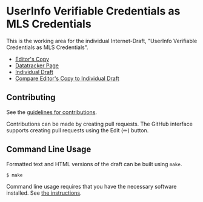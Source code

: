 # UserInfo Verifiable Credentials as MLS Credentials

This is the working area for the individual Internet-Draft, "UserInfo Verifiable Credentials as MLS Credentials".

* [Editor's Copy](https://bifurcation.github.io/mls-userinfo-vc/#go.draft-barnes-mls-userinfo-vc.html)
* [Datatracker Page](https://datatracker.ietf.org/doc/draft-barnes-mls-userinfo-vc)
* [Individual Draft](https://datatracker.ietf.org/doc/html/draft-barnes-mls-userinfo-vc)
* [Compare Editor's Copy to Individual Draft](https://bifurcation.github.io/mls-userinfo-vc/#go.draft-barnes-mls-userinfo-vc.diff)


## Contributing

See the
[guidelines for contributions](https://github.com/bifurcation/mls-userinfo-vc/blob/main/CONTRIBUTING.md).

Contributions can be made by creating pull requests.
The GitHub interface supports creating pull requests using the Edit (✏) button.


## Command Line Usage

Formatted text and HTML versions of the draft can be built using `make`.

```sh
$ make
```

Command line usage requires that you have the necessary software installed.  See
[the instructions](https://github.com/martinthomson/i-d-template/blob/main/doc/SETUP.md).

